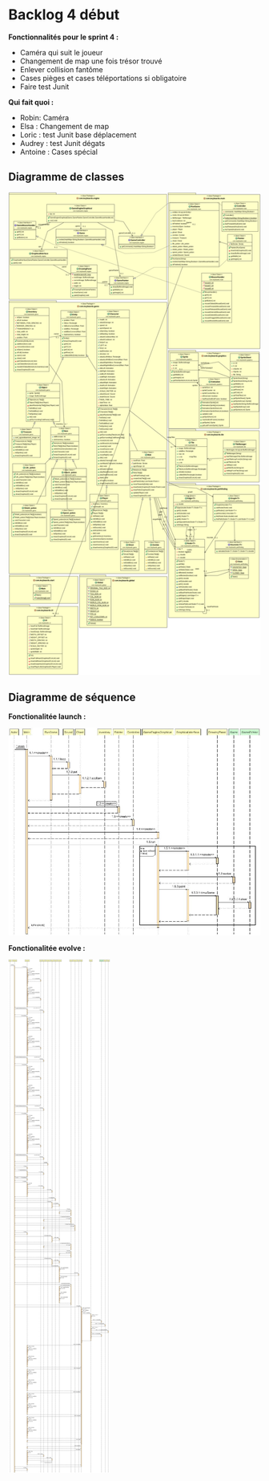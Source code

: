 # Backlog 4 début

**Fonctionnalités pour le sprint 4 :**

- Caméra qui suit le joueur
- Changement de map une fois trésor trouvé
- Enlever collision fantôme
- Cases pièges et cases téléportations si obligatoire
- Faire test Junit

**Qui fait quoi :**

- Robin: Caméra
- Elsa : Changement de map
- Loric : test Junit base déplacement
- Audrey : test Junit dégats
- Antoine : Cases spécial

## Diagramme de classes

![Diagramme de classes](images/ClassDiagramSprint3.png)

## Diagramme de séquence

**Fonctionalitée launch :**

![Diagramme de sequence launch](images/fonctionnalité_launch_prévisionelle.jpg)

**Fonctionalitée evolve :**

![Diagramme de sequence evolve](images/fonctionnalité_evolve_prévisionelle.jpg)
